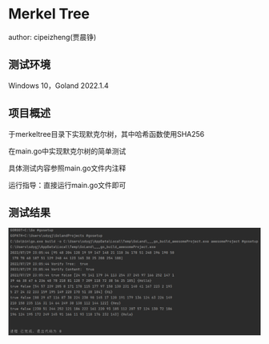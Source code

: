 # Merkel Tree

author: cipeizheng(贾晨铮)

## 测试环境

Windows 10，Goland 2022.1.4

## 项目概述

于merkeltree目录下实现默克尔树，其中哈希函数使用SHA256

在main.go中实现默克尔树的简单测试

具体测试内容参照main.go文件内注释

运行指导：直接运行main.go文件即可

## 测试结果

![res](mt.png)